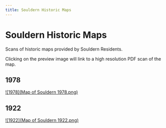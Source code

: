 ```yaml
---
title: Souldern Historic Maps
---
```


# Souldern Historic Maps

Scans of historic maps provided by Souldern Residents.

Clicking on the preview image will link to a high resolution PDF scan of the map.


## 1978

[![1978](Map of Souldern 1978.png)](https://drive.google.com/file/d/1xqaIbE6in1m73S-qhtXrhAK99ZFdleiS/view?usp=sharing)

## 1922

[![1922](Map of Souldern 1922.png)](https://drive.google.com/file/d/1MTQjqmbZU1ngg9DvMJo9Jck0_EOeB5FN/view?usp=sharing)
